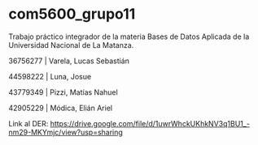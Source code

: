 # com5600_grupo11
Trabajo práctico integrador de la materia Bases de Datos Aplicada de la Universidad Nacional de La Matanza.

36756277 | Varela, Lucas Sebastián

44598222 | Luna, Josue

43779349 | Pizzi, Matías Nahuel

42905229 | Módica, Elián Ariel

Link al DER:
https://drive.google.com/file/d/1uwrWhckUKhkNV3q1BU1_-nm29-MKYmjc/view?usp=sharing